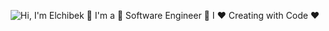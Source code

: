 

<p align="center">
  <img src="https://github.com/elchibek5/raw/main/assets/github.gif" alt="Hi, I'm Elchibek 👋 I'm a 🚀 Software Engineer  🚀 I ❤️ Creating with Code ❤️">
</p>


